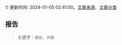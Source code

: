 :alarm_clock: 更新时间: 2024-01-05 02:41:00。[文章来源](/README.md)、[文章分类](/TAGS.md)

## 报告


> 关键字：`报告`、`月报`



